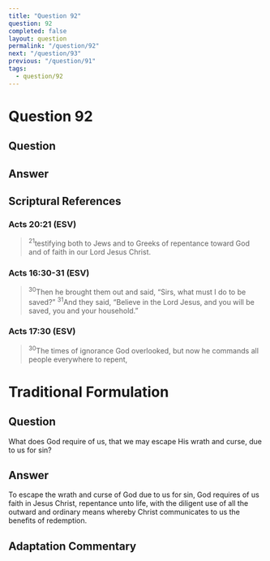 ```yaml
---
title: "Question 92"
question: 92
completed: false
layout: question
permalink: "/question/92"
next: "/question/93"
previous: "/question/91"
tags:
  - question/92
---
```

# Question 92

## Question


## Answer


## Scriptural References
### Acts 20:21 (ESV)
> <sup>21</sup>testifying both to Jews and to Greeks of repentance toward God and of faith in our Lord Jesus Christ.

### Acts 16:30-31 (ESV)
> <sup>30</sup>Then he brought them out and said, “Sirs, what must I do to be saved?”
> <sup>31</sup>And they said, “Believe in the Lord Jesus, and you will be saved, you and your household.”

### Acts 17:30 (ESV)
> <sup>30</sup>The times of ignorance God overlooked, but now he commands all people everywhere to repent,

# Traditional Formulation
## Question
What does God require of us, that we may escape His wrath and curse, due to us for sin?

## Answer
To escape the wrath and curse of God due to us for sin, God requires of us faith in Jesus Christ, repentance unto life, with the diligent use of all the outward and ordinary means whereby Christ communicates to us the benefits of redemption.

## Adaptation Commentary
